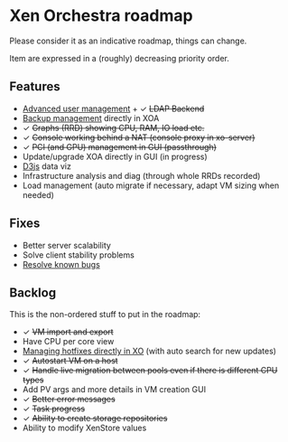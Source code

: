 # Xen Orchestra roadmap

Please consider it as an indicative roadmap, things can change.

Item are expressed in a (roughly) decreasing priority order.

## Features

- [Advanced user management](https://xen-orchestra.com/users-roles-in-xen-orchestra/) + ✓ ~~LDAP Backend~~
- [Backup management](https://github.com/vatesfr/xo-web/issues/176) directly in XOA
- ✓ ~~Graphs (RRD) showing CPU, RAM, IO load etc.~~
- ✓ ~~Console working behind a NAT (console proxy in xo-server)~~
- ✓ ~~PCI (and GPU) management in GUI (passthrough)~~
- Update/upgrade XOA directly in GUI (in progress)
- [D3js](http://d3js.org) data viz
- Infrastructure analysis and diag (through whole RRDs recorded)
- Load management (auto migrate if necessary, adapt VM sizing when needed)

## Fixes

- Better server scalability
- Solve client stability problems
- [Resolve known bugs](./known-bugs.md)

## Backlog

This is the non-ordered stuff to put in the roadmap:

- ✓ ~~VM import and export~~
- Have CPU per core view
- [Managing hotfixes directly in XO](https://github.com/vatesfr/xo-web/issues/174) (with auto search for new updates)
- ✓ ~~Autostart VM on a host~~
- ✓ ~~Handle live migration between pools even if there is different CPU types~~
- Add PV args and more details in VM creation GUI
- ✓ ~~Better error messages~~
- ✓ ~~Task progress~~
- ✓ ~~Ability to create storage repositories~~
- Ability to modify XenStore values
